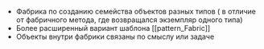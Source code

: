 - Фабрика по созданию семейства объектов разных типов ( в отличие от фабричного метода, где возвращался экземпляр одного типа)
- Более расширенный вариант шаблона [[pattern_Fabric]]
- Объекты внутри фабрики связаны по смыслу или задаче

